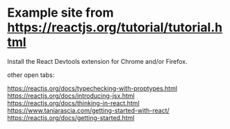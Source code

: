 #  Example site from https://reactjs.org/tutorial/tutorial.html

Install the React Devtools extension for Chrome and/or Firefox.

other open tabs:

https://reactjs.org/docs/typechecking-with-proptypes.html
https://reactjs.org/docs/introducing-jsx.html
https://reactjs.org/docs/thinking-in-react.html
https://www.taniarascia.com/getting-started-with-react/
https://reactjs.org/docs/getting-started.html